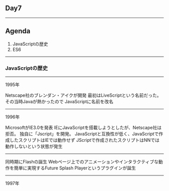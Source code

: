 ## Day7

---

## Agenda
1. JavaScriptの歴史
2. ES6

---

### JavaScriptの歴史

---

1995年  
<div style="text-align: left;">
Netscape社のブレンダン・アイクが開発
最初はLiveScriptという名前だった。その当時Javaが熱かったので
JavaScriptに名前を改名
</div>

---

1996年  
<div style="text-align: left;">
MicrosoftがIE3.0を発表
IEにJavaScriptを搭載しようとしたが、Netscape社は拒否。
独自に「Jscript」を開発。
JavaScriptと互換性が低く、JavaScriptで作成したスクリプトはIEでは動作せず
JScriptで作成されたスクリプトはNNでは動作しないという状態が発生
</div>

---

<div style="text-align: left;">
同時期にFlashの誕生
Webページ上でのアニメーションやインタラクティブな動作を簡単に実現するFuture Splash Playerというプラグインが誕生
</div>

---

1997年
